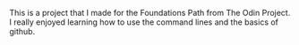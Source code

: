 This is a project that I made for the Foundations Path from The Odin Project. I really enjoyed learning how to use the command lines and the basics of github. 
